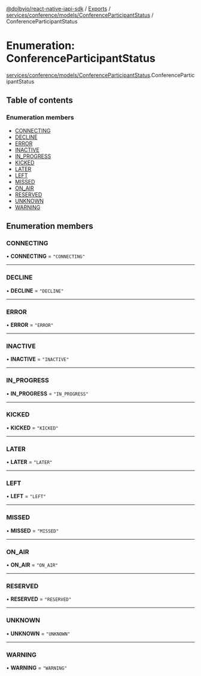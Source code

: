 [@dolbyio/react-native-iapi-sdk](../README.md) / [Exports](../modules.md) / [services/conference/models/ConferenceParticipantStatus](../modules/services_conference_models_ConferenceParticipantStatus.md) / ConferenceParticipantStatus

# Enumeration: ConferenceParticipantStatus

[services/conference/models/ConferenceParticipantStatus](../modules/services_conference_models_ConferenceParticipantStatus.md).ConferenceParticipantStatus

## Table of contents

### Enumeration members

- [CONNECTING](services_conference_models_ConferenceParticipantStatus.ConferenceParticipantStatus.md#connecting)
- [DECLINE](services_conference_models_ConferenceParticipantStatus.ConferenceParticipantStatus.md#decline)
- [ERROR](services_conference_models_ConferenceParticipantStatus.ConferenceParticipantStatus.md#error)
- [INACTIVE](services_conference_models_ConferenceParticipantStatus.ConferenceParticipantStatus.md#inactive)
- [IN\_PROGRESS](services_conference_models_ConferenceParticipantStatus.ConferenceParticipantStatus.md#in_progress)
- [KICKED](services_conference_models_ConferenceParticipantStatus.ConferenceParticipantStatus.md#kicked)
- [LATER](services_conference_models_ConferenceParticipantStatus.ConferenceParticipantStatus.md#later)
- [LEFT](services_conference_models_ConferenceParticipantStatus.ConferenceParticipantStatus.md#left)
- [MISSED](services_conference_models_ConferenceParticipantStatus.ConferenceParticipantStatus.md#missed)
- [ON\_AIR](services_conference_models_ConferenceParticipantStatus.ConferenceParticipantStatus.md#on_air)
- [RESERVED](services_conference_models_ConferenceParticipantStatus.ConferenceParticipantStatus.md#reserved)
- [UNKNOWN](services_conference_models_ConferenceParticipantStatus.ConferenceParticipantStatus.md#unknown)
- [WARNING](services_conference_models_ConferenceParticipantStatus.ConferenceParticipantStatus.md#warning)

## Enumeration members

### CONNECTING

• **CONNECTING** = `"CONNECTING"`

___

### DECLINE

• **DECLINE** = `"DECLINE"`

___

### ERROR

• **ERROR** = `"ERROR"`

___

### INACTIVE

• **INACTIVE** = `"INACTIVE"`

___

### IN\_PROGRESS

• **IN\_PROGRESS** = `"IN_PROGRESS"`

___

### KICKED

• **KICKED** = `"KICKED"`

___

### LATER

• **LATER** = `"LATER"`

___

### LEFT

• **LEFT** = `"LEFT"`

___

### MISSED

• **MISSED** = `"MISSED"`

___

### ON\_AIR

• **ON\_AIR** = `"ON_AIR"`

___

### RESERVED

• **RESERVED** = `"RESERVED"`

___

### UNKNOWN

• **UNKNOWN** = `"UNKNOWN"`

___

### WARNING

• **WARNING** = `"WARNING"`
